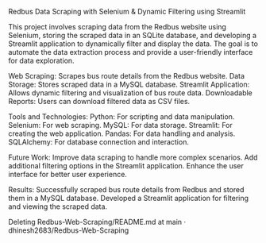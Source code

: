 Redbus Data Scraping with Selenium & Dynamic Filtering using Streamlit

This project involves scraping data from the Redbus website using Selenium, storing the scraped data in an SQLite database, and developing a Streamlit application to dynamically filter and display the data. The goal is to automate the data extraction process and provide a user-friendly interface for data exploration.

Web Scraping: Scrapes bus route details from the Redbus website. Data Storage: Stores scraped data in a MySQL database. Streamlit Application: Allows dynamic filtering and visualization of bus route data. Downloadable Reports: Users can download filtered data as CSV files.

Tools and Technologies: Python: For scripting and data manipulation. Selenium: For web scraping. MySQL: For data storage. Streamlit: For creating the web application. Pandas: For data handling and analysis. SQLAlchemy: For database connection and interaction.

Future Work: Improve data scraping to handle more complex scenarios. Add additional filtering options in the Streamlit application. Enhance the user interface for better user experience.

Results: Successfully scraped bus route details from Redbus and stored them in a MySQL database. Developed a Streamlit application for filtering and viewing the scraped data.

Deleting Redbus-Web-Scraping/README.md at main · dhinesh2683/Redbus-Web-Scraping
